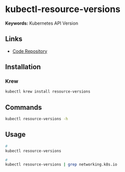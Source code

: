 # kubectl-resource-versions

**Keywords:** Kubernetes API Version

## Links

- [Code Repository](https://github.com/chengshiwen/kubectl-resource-versions)

## Installation

### Krew

```sh
kubectl krew install resource-versions
```

## Commands

```sh
kubectl resource-versions -h
```

## Usage

```sh
#
kubectl resource-versions

#
kubectl resource-versions | grep networking.k8s.io
```

